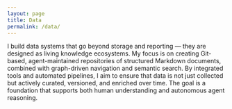 ```yaml
---
layout: page
title: Data
permalink: /data/
---
```


I build data systems that go beyond storage and reporting — they are designed as living knowledge ecosystems. My focus is on creating Git-based, agent-maintained repositories of structured Markdown documents, combined with graph-driven navigation and semantic search. By integrated tools and automated pipelines, I aim to ensure that data is not just collected but actively curated, versioned, and enriched over time. The goal is a foundation that supports both human understanding and autonomous agent reasoning.
